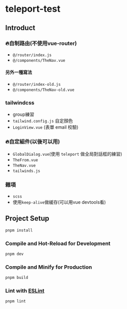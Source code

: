 # teleport-test

## Introduct

### 🔥自制路由(不使用vue-router)

- `@/router/index.js`
- `@/components/TheNav.vue`

#### 另外一種寫法

- `@/router/index-old.js`
- `@/components/TheNav-old.vue`

### tailwindcss

- group練習
- `tailwind.config.js` 自定顏色
- `LoginView.vue` (表單 email 校驗)

### 🔥自定組件(以後可以用)

- `GlobalDialog.vue`(使用 `teleport` 做全局對話框的練習)
- `TheFrom.vue`
- `TheNav.vue`
- `tailwinds.js`

### 雜項

- `scss`
- 使用`keep-alive`做緩存(可以用vue devtools看)

## Project Setup

```sh
pnpm install
```

### Compile and Hot-Reload for Development

```sh
pnpm dev
```

### Compile and Minify for Production

```sh
pnpm build
```

### Lint with [ESLint](https://eslint.org/)

```sh
pnpm lint
```